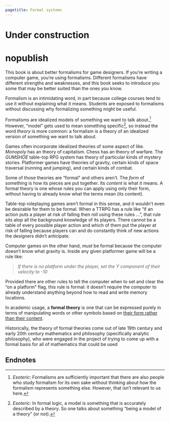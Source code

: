 ```yaml
---
pagetitle: Formal systems
---
```


# Under construction

# nopublish
This book is about better formalisms for game designers.  If you’re writing a computer game, you’re using formalisms.  Different formalisms have different strengths and weaknesses, and this book seeks to introduce you some that may be better suited than the ones you know.

Formalism is an intimidating word, in part because college courses tend to use it without explaining what it means.  Students are exposed to formalisms without discussing why formalizing something might be useful.

Formalisms are idealized models of something we want to talk about.[^1]  However, “model” gets used to mean something specific[^2], so instead the word *theory* is more common: a formalism is a theory of an idealized version of something we want to talk about.

Games often incorporate idealized theories of some aspect of like.  *Monopoly* has an theory of capitalism.  Chess has an theory of warfare.  The *GUMSHOE* table-top RPG system has theory of particular kinds of mystery stories.  Platformer games have theories of gravity, certain kinds of space traversal (running and jumping), and certain kinds of combat.

Some of those theories are “formal" and others aren’t.  The *form* of something is how its pieces are put together.  Its *content* is what it means.  A formal theory is one whose rules you can apply using only their form, without having to already know what the terms mean (its content).

Table-top roleplaying games aren’t formal in this sense, and it wouldn’t even be desirable for them to be formal.  When a TTRPG has a rule like “if an action puts a player at risk of falling then roll using these rules …”, that rule sits atop all the background knowledge of its players.  There cannot be a table of every possible player action and which of them put the player at risk of falling because players can and do constantly think of new actions the designers didn’t anticipate.  

Computer games on the other hand, *must* be formal because the computer doesn’t know what gravity is.  Inside any given platformer game will be a rule like:

> *If there is no platform under the player, set the Y component of their velocity to -10* 

Provided there are other rules to tell the computer when to set and clear the “on a platform” flag, this rule is formal: it doesn’t require the computer to already understand anything beyond how to read and write memory locations.

In academic usage, a **formal theory** is one that can be expressed purely in terms of manipulating words or other symbols based on [their form rather than their content](form_and_content).

Historically, the theory of formal theories come out of late 19th century and early 20th century mathematics and philosophy (specifically analytic philosophy), who were engaged in the project of trying to come up with a formal basis for all of mathematics that could be used 

## Endnotes
[^1]: *Esoteric*: Formalisms are sufficiently important that there are also people who study formalism for its own sake without thinking about how the formalism represents something else.  However, that isn’t relevant to us here.

[^2]: *Esoteric*: In formal logic, a model is something that is accurately described by a theory.  So one talks about something “being a model of a theory” (or not).